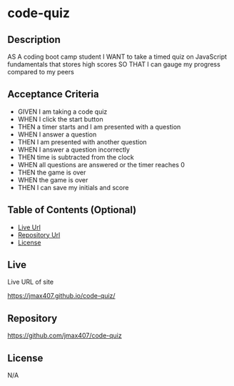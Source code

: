 # code-quiz



## Description 
AS A coding boot camp student
I WANT to take a timed quiz on JavaScript fundamentals that stores high scores
SO THAT I can gauge my progress compared to my peers

## Acceptance Criteria
* GIVEN I am taking a code quiz
* WHEN I click the start button
* THEN a timer starts and I am presented with a question
* WHEN I answer a question
* THEN I am presented with another question
* WHEN I answer a question incorrectly
* THEN time is subtracted from the clock
* WHEN all questions are answered or the timer reaches 0
* THEN the game is over
* WHEN the game is over
* THEN I can save my initials and score


## Table of Contents (Optional)

* [Live Url](#Live)
* [Repository Url](#Repository)
* [License](#License)



## Live

Live URL of site

https://jmax407.github.io/code-quiz/

## Repository

https://github.com/jmax407/code-quiz

## License

N/A